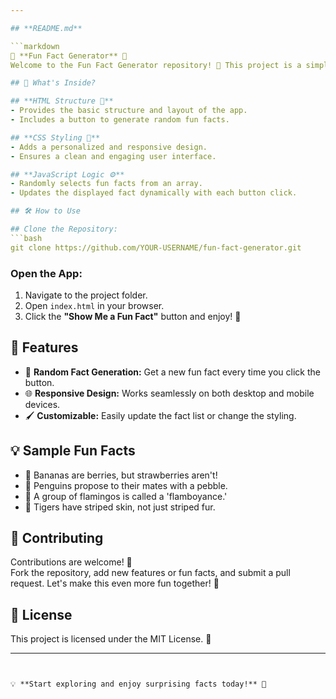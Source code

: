 ```yaml
---

## **README.md**

```markdown
🎲 **Fun Fact Generator** 🌟  
Welcome to the Fun Fact Generator repository! 🚀 This project is a simple web app that displays random fun facts at the click of a button. Perfect for a quick trivia break or to learn something new! 💡

## 📖 What's Inside?

## **HTML Structure 📄**
- Provides the basic structure and layout of the app.
- Includes a button to generate random fun facts.

## **CSS Styling 🎨**
- Adds a personalized and responsive design.
- Ensures a clean and engaging user interface.

## **JavaScript Logic ⚙️**
- Randomly selects fun facts from an array.
- Updates the displayed fact dynamically with each button click.

## 🛠️ How to Use

## Clone the Repository:
```bash
git clone https://github.com/YOUR-USERNAME/fun-fact-generator.git
```

### Open the App:
1. Navigate to the project folder.
2. Open `index.html` in your browser.
3. Click the **"Show Me a Fun Fact"** button and enjoy! 🎉

## 🌟 Features

- 🎲 **Random Fact Generation:** Get a new fun fact every time you click the button.
- 🌐 **Responsive Design:** Works seamlessly on both desktop and mobile devices.
- 🖌️ **Customizable:** Easily update the fact list or change the styling.

## 💡 Sample Fun Facts

- 🍌 Bananas are berries, but strawberries aren't!
- 🐧 Penguins propose to their mates with a pebble.
- 🌸 A group of flamingos is called a 'flamboyance.'
- 🐅 Tigers have striped skin, not just striped fur.

## 🤝 Contributing

Contributions are welcome! 🎉  
Fork the repository, add new features or fun facts, and submit a pull request. Let's make this even more fun together! 🙌

## 📜 License

This project is licensed under the MIT License. 📝

---
```


💡 **Start exploring and enjoy surprising facts today!** 🌟
```
